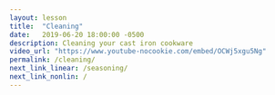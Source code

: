 ```yaml
---
layout: lesson
title:  "Cleaning"
date:   2019-06-20 18:00:00 -0500
description: Cleaning your cast iron cookware
video_url: "https://www.youtube-nocookie.com/embed/OCWj5xgu5Ng"
permalink: /cleaning/
next_link_linear: /seasoning/
next_link_nonlin: /
---
```

